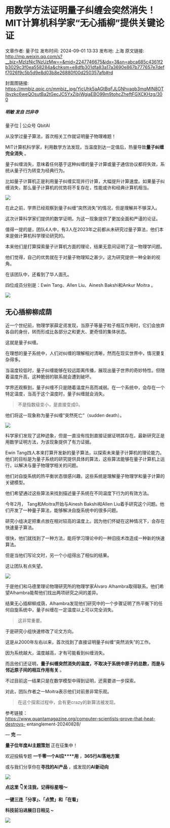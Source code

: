 # 用数学方法证明量子纠缠会突然消失！MIT计算机科学家“无心插柳”提供关键论证

文章作者: 量子位
发布时间: 2024-09-01 13:33
发布地: 上海
原文链接: http://mp.weixin.qq.com/s?__biz=MzIzNjc1NzUzMw==&mid=2247746675&idx=3&sn=abca685c4361f2b3029c3f0ea558284a&chksm=e8dfb301dfa83a17a3690e867b777657e7deff7026f9c5b5d9e8d03b8e26880f00d250357afb#rd

封面图链接: https://mmbiz.qpic.cn/mmbiz_jpg/YicUhk5aAGtBqFJLGNhvaqb3mqMlN8OTibyzkc6weQOsutBa2tGecJC5YxZibjWgiaEBO99m9tohcZheftFGXCKHzg/300

##### 明敏 发自 凹非寺  
量子位 | 公众号 QbitAI

从没学过量子算法，首次相关工作就证明量子物理难题！

MIT计算机科学家，利用数学方法发现，当温度到达一定值后，热量导致**量子纠缠完全消失** 。

量子纠缠消失，意味着任何基于这种纠缠的量子计算或量子通信协议都将失效，系统从量子行为转变为经典行为。

比如量子计算机正是利用量子纠缠实现并行计算，大幅提升计算速度。如果量子纠缠消失，那么量子计算机的优势将不复存在，性能或许和经典计算机相当。

![](https://mmbiz.qpic.cn/mmbiz_jpg/YicUhk5aAGtBqFJLGNhvaqb3mqMlN8OTibfz4j9WaJpF8qPEHfhW2tbx2ibFCicynHYcle7QicjQwW5LPTaI0nToC1Q/640?wx_fmt=jpeg&from=appmsg)

在此之前，学界已经观察到量子纠缠“突然消失”的情况，但是理解并不够深入。

这次计算科学家们提供的数学证明，为这一现象提供了更加全面和严谨的论证。

值得一提的是，团队4人中，有3人在2023年之前都从未研究过量子算法，他们本来是做计算机科学理论研究的。

本来他们是打算探索量子计算机方面的理论，结果无意间证明了这一物理学问题。

他们觉得，自己的优势就在于对量子物理知之甚少。这为研究提供一种全新的视角。

在该团队中，还看到了华人面孔。

四位成员分别是：Ewin Tang、Allen Liu、Ainesh Bakshi和Ankur Moitra 。

![](https://mmbiz.qpic.cn/mmbiz_png/YicUhk5aAGtBqFJLGNhvaqb3mqMlN8OTibmcGicG0463auM8MnjDK9flUO6rPrMXj5D2e5iaia5Vy1iamBj5icNfurx1A/640?wx_fmt=png&from=appmsg)

## 无心插柳柳成荫

近一个世纪前，物理学家薛定谔发现，当原子等量子粒子相互作用时，它们会放弃各自的身份，转而形成比各部分之和更大、更奇怪的集体状态。

这就是量子纠缠。

在理想的量子系统中，人们对纠缠的理解相对清晰，然而在现实世界中，情况要复杂得多。

当温度较低时，量子纠缠能够在较远距离传播，展现出量子世界的奇妙特性。但随着温度升高，这种脆弱的联系就会遭到破坏。

学界还观察到，量子纠缠不只是随着温度升高而减弱。在一个系统中，会存在一个特定温度，当高于这个温度时，量子纠缠就会消失。

> 不是指数级变小，是直接变成0。

他们将这一现象称为量子纠缠“突然死亡”（sudden death）。

![](https://mmbiz.qpic.cn/mmbiz_jpg/YicUhk5aAGtBqFJLGNhvaqb3mqMlN8OTibIYzliak2rDYoVTXqibGun7drmgYSTWhPazhtiat6QiaRjW03bWQFVcaN0w/640?wx_fmt=jpeg&from=appmsg)

科学家们发现了这种迹象，但是一直没有找到直接证据证明其存在。最新研究正是用数学证明方法，为该现象提供了有力证据。

Ewin
Tang四人本来打算开发新的量子算法，以探索未来量子计算机的理论能力。他们的目标是为量子系统的研究提供具体的算法，这些算法能够在量子计算机上运行，以解决与量子物理学相关的问题。

他们对自旋系统的热平衡状态很感兴趣，这些系统是理解量子物理学和量子计算的关键模型。

他们希望通过这些算法来找到描述量子系统在不同温度下行为的有效方法。

今年2月， Tang和Moitra开始与Ainesh Bakshi和Allen
Liu着手研究这个问题。他们开发了一种量子算法，能够解决自旋系统中的很多问题。

研究小组决定把重点放在相对较高的温度上。因为他们怀疑在这种情况下，会存在快速量子算法。

很快，他们就找到了一种方法，能将学习理论中的一种旧技术改造成一种新的快速算法。

但是当他们写论文时，另一个小组得出了相似的结果。

这让团队有点失望。

![](https://mmbiz.qpic.cn/mmbiz_png/YicUhk5aAGtBqFJLGNhvaqb3mqMlN8OTibzkp0nEcycia9QIc1YcjF3524kZuErCtaVehaaqwhP8DyyicQO0kKvS5A/640?wx_fmt=png&from=appmsg)

于是他们和马德里理论物理研究所的物理学家Álvaro Alhambra取得联系。他们希望Alhambra能帮他们找出两项研究之间的差异。

结果无心插柳柳成荫，Alhambra发现他们研究中的一个步骤证明了热平衡下的任何自旋系统中，量子纠缠在一定温度以上可以完全消失。

> 这非常重要。

于是研究小组快速修改了论文方向。

这是从2000年左右以来，首次找到了直接证明量子纠缠“突然消失”的工作。

因为系统越大，温度越高，才有可能看到纠缠消失。

而且他们还证明，**量子纠缠突然消失的温度，不取决于系统中原子的总数，而是与邻近原子间的相互作用有关** 。

不过目前这一结果只是在数学模型中得到证明，还需要进一步探索。

对此，团队作者之一Moitra表示他们对前景非常乐观。

> 在这个探索过程中，会有更crazy的新算法被发现。

参考链接：  
https://www.quantamagazine.org/computer-scientists-prove-that-heat-destroys-
entanglement-20240828/

— **完** —

**量子位年度AI主题策划** 正在征集中！

欢迎投稿专题 **一千零一个AI应****用** ，**365行AI落地方案**

或与我们分享你在**寻找的AI产品** ，或发现的**AI新动向**

![](https://mmbiz.qpic.cn/mmbiz_png/YicUhk5aAGtDpTavEwUl8aOlFLGHaPnaKXJcMUeJtGXVLliac6P6XxYHIKhnz0NPUgVvlrXAvJC33ibh8aYDdyudA/640?wx_fmt=png&from=appmsg)

  

**点这里 👇关注我，记得标星哦～**

**一键三连「分享」、「点赞」和「在看」**

**科技前沿进展日日相见 ~**

![](https://mmbiz.qpic.cn/mmbiz_svg/g9RQicMD01M0tYoRQT2cMQRmPS5ZDyrrfzeksiay90KaDzlGBH61icqHxmgFKfvfXtVuwTHV740CDLAaXU1LIfZyoJEpYKcRIiaE/640?wx_fmt=svg)

